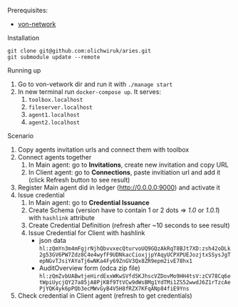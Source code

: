 Prerequisites:
- [von-network](https://github.com/bcgov/von-network)

Installation
```
git clone git@github.com:olichwiruk/aries.git
git submodule update --remote
```

Running up
1. Go to von-vetwork dir and run it with `./manage start`
1. In new terminal run `docker-compose up`. It serves:
    1. `toolbox.localhost`
    1. `fileserver.localhost`
    1. `agent1.localhost`
    1. `agent2.localhost`

Scenario
1. Copy agents invitation urls and connect them with toolbox
1. Connect agents together
    1. In Main agent: go to __Invitations__, create new invitation and copy URL
    1. In Client agent: go to __Connections__, paste invitiation url and add it (click Refresh button to see result)
1. Register Main agent did in ledger (http://0.0.0.0:9000) and activate it
1. Issue credential
    1. In Main agent: go to __Credential Issuance__
    1. Create Schema (version have to contain 1 or 2 dots => _1.0_ or _1.0.1_) with `hashlink` attribute
    1. Create Credential Definition (refresh after ~10 seconds to see result)
    1. Issue Credential for Client with hashlink
       * json data
         `hl:zQmYn3m4mFgjrNjhQbvvxecQturvoUQ9GQzAkRqT8BJt7XD:zsh42oDLk2g53GV6PW7Zdz8C4e4wyfF9UDNkacCioxjjpYAqyUCPXPUEJozjtxSSysJgTepNGvTJsiYAYaTj6wNKa4Fy69ZnGV3Qx8ZR9epm2ivE78hx1`
       * AuditOverview form (odca zip file)
         `hl:zQmZvbUABwtjeHirdExxWKwSVfd5KJhscVZDovMo9HH4tsV:zCV78Cq6etWpiUycjQY27a85jA8PjKBf9TtVCw9dWsBMg1YdTMi1ZS52wwdJ6Z1rTzcAePjYQK4yk6pPQb3ecMWvGyB4V5H8fRZX7KFqANp84fiE9Yns`
1. Check credential in Client agent (refresh to get credentials)
